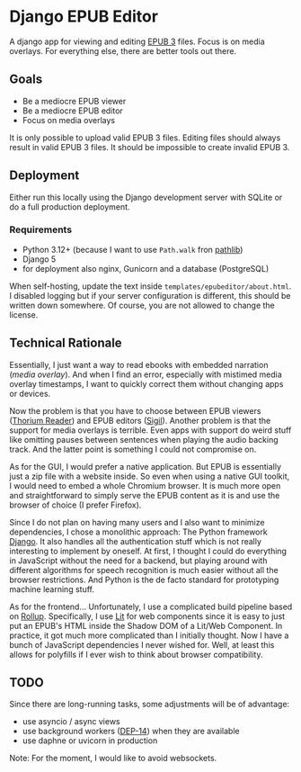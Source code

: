 # Django EPUB Editor

A django app for viewing and editing [EPUB 3](https://www.w3.org/TR/epub-33/) files.
Focus is on media overlays. For everything else, there are better tools out there.

## Goals

* Be a mediocre EPUB viewer
* Be a mediocre EPUB editor
* Focus on media overlays

It is only possible to upload valid EPUB 3 files. Editing files should always result in valid EPUB 3 files. It should be impossible to create invalid EPUB 3.

## Deployment

Either run this locally using the Django development server with SQLite or do a full production deployment.

### Requirements

* Python 3.12+ (because I want to use `Path.walk` fron [pathlib](https://docs.python.org/3.12/library/pathlib.html#pathlib.Path.walk))
* Django 5
* for deployment also nginx, Gunicorn and a database (PostgreSQL)

When self-hosting, update the text inside `templates/epubeditor/about.html`. I disabled logging
but if your server configuration is different, this should be written down somewhere. Of course, you are not allowed to change the license.

## Technical Rationale

Essentially, I just want a way to read ebooks with embedded narration (*media overlay*). And when I find an error, especially with mistimed media overlay timestamps, I want to quickly correct them without changing apps or devices.

Now the problem is that you have to choose between EPUB viewers ([Thorium Reader](https://www.edrlab.org/software/thorium-reader/)) and EPUB editors ([Sigil](https://sigil-ebook.com/)). Another problem is that the support for media overlays is terrible. Even apps with support do weird stuff like omitting pauses between sentences when playing the audio backing track. And the latter point is something I could not compromise on.

As for the GUI, I would prefer a native application. But EPUB is essentially just a zip file with a website inside. So even when using a native GUI toolkit, I would need to embed a whole Chromium browser. It is much more open and straightforward to simply serve the EPUB content as it is and use the browser of choice (I prefer Firefox).

Since I do not plan on having many users and I also want to minimize dependencies, I chose a monolithic approach: The Python framework [Django](https://www.djangoproject.com/). It also handles all the authentication stuff which is not really interesting to implement by oneself. At first, I thought I could do everything in JavaScript without the need for a backend, but playing around with different algorithms for speech recognition is much easier without all the browser restrictions. And Python is the de facto standard for prototyping machine learning stuff.

As for the frontend... Unfortunately, I use a complicated build pipeline based on [Rollup](https://rollupjs.org/). Specifically, I use [Lit](https://lit.dev/) for web components since it is easy to just put an EPUB's HTML inside the Shadow DOM of a Lit/Web Component. In practice, it got much more complicated than I initially thought. Now I have a bunch of JavaScript dependencies I never wished for. Well, at least this allows for polyfills if I ever wish to think about browser compatibility.

## TODO

Since there are long-running tasks, some adjustments will be of advantage:

* use asyncio / async views
* use background workers ([DEP-14](https://github.com/django/deps/blob/main/accepted/0014-background-workers.rst)) when they are available
* use daphne or uvicorn in production

Note: For the moment, I would like to avoid websockets.
